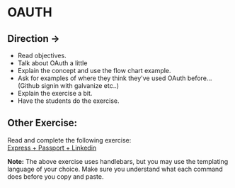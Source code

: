 # OAUTH




## Direction ->

- Read objectives.
- Talk about OAuth a little
- Explain the concept and use the flow chart example.
- Ask for examples of where they think they've used OAuth before... (Github signin with galvanize etc..)
- Explain the exercise a bit.
- Have the students do the exercise.









## Other Exercise:
Read and complete the following exercise:  
[Express + Passport + Linkedin](https://github.com/gSchool/express-passport-linkedin)  

**Note:** The above exercise uses handlebars, but you may use the templating language of your choice. Make sure you understand what each command does before you copy and paste.
